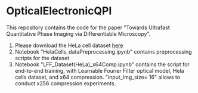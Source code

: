 # OpticalElectronicQPI
This repository contains the code for the paper "Towards Ultrafast Quantitative Phase Imaging via Differentiable Microscopy".

1. Please download the HeLa cell dataset [here](https://drive.google.com/drive/folders/18W_eL72HqVlmRqIt1COMaf2FVOE8PFav)
2. Notebook "HelaCells_dataPreprocessing.ipynb" contains preprocessing scripts for the dataset
3. Notebook "LFF_Dataset(HeLa)_x64Comp.ipynb" contains the script for end-to-end training, with Learnable Fourier Filter optical model, Hela cells dataset, and x64 compression. "input_img_size= 16" allows to conduct x256 compression experiments.


